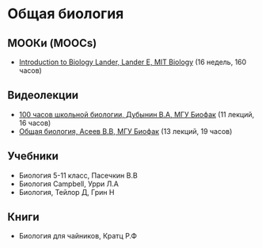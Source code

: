 # Общая биология

## МООКи (MOOCs)

* [Introduction to Biology Lander, Lander E, MIT Biology](https://www.edx.org/course/introduction-to-biology-the-secret-of-life-3) (16 недель, 160 часов)

## Видеолекции

* [100 часов школьной биологии, Дубынин В.А, МГУ Биофак](https://teach-in.ru/course/one-hundred-hours-of-school-biology-general-biology) (11 лекций, 16 часов)
* [Общая биология, Асеев В.В, МГУ Биофак](https://teach-in.ru/course/biology-aseev-for-physicists) (13 лекций, 19 часов)

## Учебники

* Биология 5-11 класс, Пасечкин В.В
* Биология Campbell, Урри Л.А
* Биология, Тейлор Д, Грин Н

## Книги

* Биология для чайников, Кратц Р.Ф

